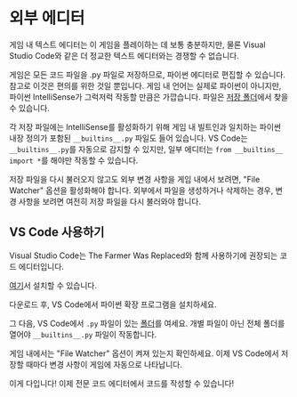 # 외부 에디터
게임 내 텍스트 에디터는 이 게임을 플레이하는 데 보통 충분하지만, 물론 Visual Studio Code와 같은 더 정교한 텍스트 에디터와는 경쟁할 수 없습니다.

게임은 모든 코드 파일을 .py 파일로 저장하므로, 파이썬 에디터로 편집할 수 있습니다. 
참고로 이것은 편의를 위한 것일 뿐입니다. 게임 내 언어는 실제로 파이썬이 아니지만, 파이썬 IntelliSense가 그럭저럭 작동할 만큼은 가깝습니다.
파일은 [저장 폴더](persistent_data_path/Saves)에서 찾을 수 있습니다.

각 저장 파일에는 IntelliSense를 활성화하기 위해 게임 내 빌트인과 일치하는 파이썬 내장 정의가 포함된 `__builtins__.py` 파일도 들어 있습니다. 
VS Code는 `__builtins__.py`를 자동으로 감지할 수 있지만, 일부 에디터는 `from __builtins__ import *`를 해야만 작동할 수 있습니다.

저장 파일을 다시 불러오지 않고도 외부 변경 사항을 게임 내에서 보려면, "File Watcher" 옵션을 활성화해야 합니다. 외부에서 파일을 생성하거나 삭제하는 경우, 변경 사항을 보려면 여전히 저장 파일을 다시 불러와야 합니다.

## VS Code 사용하기
Visual Studio Code는 The Farmer Was Replaced와 함께 사용하기에 권장되는 코드 에디터입니다.

[여기](https://code.visualstudio.com/download)서 설치할 수 있습니다.

다운로드 후, VS Code에서 파이썬 확장 프로그램을 설치하세요.

그 다음, VS Code에서 `.py` 파일이 있는 [폴더](persistent_data_path/Saves)를 여세요. 개별 파일이 아닌 전체 폴더를 열어야 `__builtins__.py` 파일이 작동합니다.

게임 내에서는 "File Watcher" 옵션이 켜져 있는지 확인하세요. 이제 VS Code에서 저장할 때마다 변경 사항이 게임에 자동으로 나타납니다.

이게 다입니다! 이제 전문 코드 에디터에서 코드를 작성할 수 있습니다!